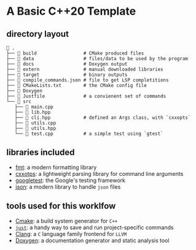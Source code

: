 # A Basic C++20 Template

## directory layout
```
 .
├──  build                 # CMake produced files
├──  data                  # files/data to be used by the program
├──  docs                  # Doxygen output
├──  extern                # manual downloaded libraries
├──  target                # binary outputs
├──  compile_commands.json # file to get LSP completitions
├──  CMakeLists.txt        # the CMake config file
├──  Doxygen
├──  Justfile              # a convienent set of commands
└──  src
   ├──  main.cpp
   ├──  lib.hpp
   ├──  cli.hpp            # defined an Args class, with `cxxopts`
   ├──  utils.cpp
   ├──  utils.hpp
   └──  test.cpp           # a simple test using `gtest`
```

## libraries included
- [fmt](https://fmt.dev/latest/index.html): a modern formatting library
- [cxxotps](https://github.com/jarro2783/cxxopts): a lightweight parsing library for command line arguments
- [googletest](https://google.github.io/googletest/): the Google's testing framework
- [json](https://json.nlohmann.me/): a modern library to handle `json` files

## tools used for this worklfow
- [Cmake](https://cmake.org/cmake/help/latest/guide/tutorial/index.html): a build system generator for `C++`
- [`just`](https://just.systems/man/en/): a handy way to save and run project-specific commands
- [Clang](https://clang.llvm.org/docs/UsersManual.html): a `C` language family frontend for `LLVM`
- [Doxygen](https://www.doxygen.nl/manual/starting.html): a documentation generator and static analysis tool
